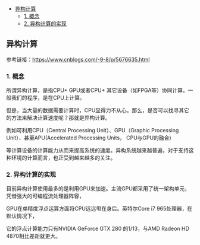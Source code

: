 <!--
 * @Description: 记录计算机相关知识
 * @Autor: Zhiqi Feng
 * @E-mail: feng_1510@outlook.com
 * @Date: 2020-09-09 17:06:45
 * @LastEditors: Zhiqi Feng
 * @LastEditTime: 2020-09-09 17:13:47
-->

<!-- TOC -->

- [异构计算](#异构计算)
  - [1. 概念](#1-概念)
  - [2. 异构计算的实现](#2-异构计算的实现)

<!-- /TOC -->

## 异构计算

参考链接：https://www.cnblogs.com/-9-8/p/5676635.html

### 1. 概念

 所谓异构计算，是指CPU+ GPU或者CPU+ 其它设备（如FPGA等）协同计算。一般我们的程序，是在CPU上计算。

但是，当大量的数据需要计算时，CPU显得力不从心。那么，是否可以找寻其它的方法来解决计算速度呢？那就是异构计算。

例如可利用CPU（Central Processing Unit）、GPU（Graphic Processing Unit）、甚至APU(Accelerated Processing Units， CPU与GPU的融合)

等计算设备的计算能力从而来提高系统的速度。异构系统越来越普遍，对于支持这种环境的计算而言，也正受到越来越多的关注。

### 2. 异构计算的实现

 目前异构计算使用最多的是利用GPU来加速。主流GPU都采用了统一架构单元，凭借强大的可编程流处理器阵容，

GPU在单精度浮点运算方面将CPU远远甩在身后。英特尔Core i7 965处理器，在默认情况下，

它的浮点计算能力只有NVIDIA GeForce GTX 280 的1/13，与AMD Radeon HD 4870相比差距就更大。